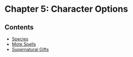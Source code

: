 # Chapter 5: Character Options

## Contents

- [Species](species/)
- [Mote Spells](mote-spells.md)
- [Supernatural Gifts](supernatural-gifts.md)
